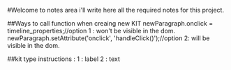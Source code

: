 #Welcome to notes area
i'll write here all the required notes for this project.


##Ways to call function when creaing new KIT
newParagraph.onclick = timeline_properties;//option 1 : won't be visible in the dom.
newParagraph.setAttribute('onclick', 'handleClick()');//option 2: will be visible in the dom.


##kit type instructions :
1 : label
2 : text